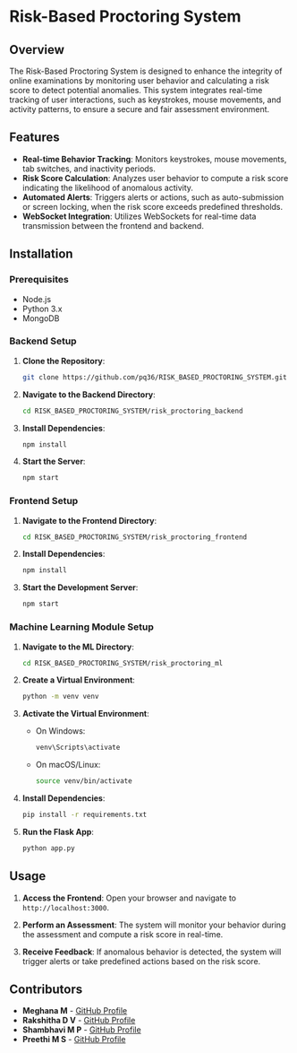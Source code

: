 
# Risk-Based Proctoring System

## Overview

The Risk-Based Proctoring System is designed to enhance the integrity of online examinations by monitoring user behavior and calculating a risk score to detect potential anomalies. This system integrates real-time tracking of user interactions, such as keystrokes, mouse movements, and activity patterns, to ensure a secure and fair assessment environment.

## Features

- **Real-time Behavior Tracking**: Monitors keystrokes, mouse movements, tab switches, and inactivity periods.
- **Risk Score Calculation**: Analyzes user behavior to compute a risk score indicating the likelihood of anomalous activity.
- **Automated Alerts**: Triggers alerts or actions, such as auto-submission or screen locking, when the risk score exceeds predefined thresholds.
- **WebSocket Integration**: Utilizes WebSockets for real-time data transmission between the frontend and backend.

## Installation

### Prerequisites

- Node.js
- Python 3.x
- MongoDB

### Backend Setup

1. **Clone the Repository**:
   ```bash
   git clone https://github.com/pq36/RISK_BASED_PROCTORING_SYSTEM.git
   ```


2. **Navigate to the Backend Directory**:
   ```bash
   cd RISK_BASED_PROCTORING_SYSTEM/risk_proctoring_backend
   ```


3. **Install Dependencies**:
   ```bash
   npm install
   ```


4. **Start the Server**:
   ```bash
   npm start
   ```


### Frontend Setup

1. **Navigate to the Frontend Directory**:
   ```bash
   cd RISK_BASED_PROCTORING_SYSTEM/risk_proctoring_frontend
   ```


2. **Install Dependencies**:
   ```bash
   npm install
   ```


3. **Start the Development Server**:
   ```bash
   npm start
   ```


### Machine Learning Module Setup

1. **Navigate to the ML Directory**:
   ```bash
   cd RISK_BASED_PROCTORING_SYSTEM/risk_proctoring_ml
   ```


2. **Create a Virtual Environment**:
   ```bash
   python -m venv venv
   ```


3. **Activate the Virtual Environment**:
   - On Windows:
     ```bash
     venv\Scripts\activate
     ```
   - On macOS/Linux:
     ```bash
     source venv/bin/activate
     ```

4. **Install Dependencies**:
   ```bash
   pip install -r requirements.txt
   ```


5. **Run the Flask App**:
   ```bash
   python app.py
   ```


## Usage

1. **Access the Frontend**:
   Open your browser and navigate to `http://localhost:3000`.

2. **Perform an Assessment**:
   The system will monitor your behavior during the assessment and compute a risk score in real-time.

3. **Receive Feedback**:
   If anomalous behavior is detected, the system will trigger alerts or take predefined actions based on the risk score.

## Contributors

- **Meghana M** - [GitHub Profile](https://github.com/pq36)
- **Rakshitha D V** - [GitHub Profile](https://github.com/DevPulse100dv)
- **Shambhavi M P** - [GitHub Profile](https://github.com/shambhaviprakash77)
- **Preethi M S** - [GitHub Profile](https://github.com/preethimss)

